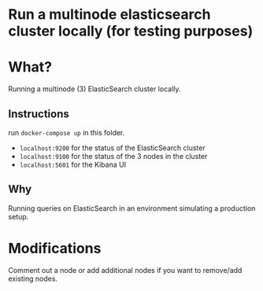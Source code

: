 # Run a multinode elasticsearch cluster locally (for testing purposes)

# What?

Running a multinode (3) ElasticSearch cluster locally.

## Instructions

run `docker-compose up` in this folder.

- `localhost:9200` for the status of the ElasticSearch cluster
- `localhost:9100` for the status of the 3 nodes in the cluster
- `localhost:5601` for the Kibana UI

## Why

Running queries on ElasticSearch in an environment simulating a production setup.

# Modifications

Comment out a node or add additional nodes if you want to remove/add existing nodes.
